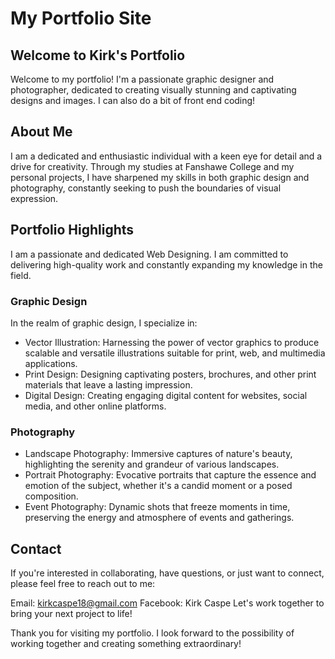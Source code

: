 # My Portfolio Site

## Welcome to Kirk's Portfolio
Welcome to my portfolio! I'm a passionate graphic designer and photographer, dedicated to creating visually stunning and captivating designs and images. I can also do a bit of front end coding!

## About Me
I am a dedicated and enthusiastic individual with a keen eye for detail and a drive for creativity. Through my studies at Fanshawe College and my personal projects, I have sharpened my skills in both graphic design and photography, constantly seeking to push the boundaries of visual expression.

## Portfolio Highlights
I am a passionate and dedicated Web Designing. I am committed to delivering high-quality work and constantly expanding my knowledge in the field.

### Graphic Design
In the realm of graphic design, I specialize in:

- Vector Illustration: Harnessing the power of vector graphics to produce scalable and versatile illustrations suitable for print, web, and multimedia applications.
- Print Design: Designing captivating posters, brochures, and other print materials that leave a lasting impression.
- Digital Design: Creating engaging digital content for websites, social media, and other online platforms.

### Photography
- Landscape Photography: Immersive captures of nature's beauty, highlighting the serenity and grandeur of various landscapes.
- Portrait Photography: Evocative portraits that capture the essence and emotion of the subject, whether it's a candid moment or a posed composition.
- Event Photography: Dynamic shots that freeze moments in time, preserving the energy and atmosphere of events and gatherings.

## Contact
If you're interested in collaborating, have questions, or just want to connect, please feel free to reach out to me:

Email: kirkcaspe18@gmail.com
Facebook: Kirk Caspe
Let's work together to bring your next project to life!

Thank you for visiting my portfolio. I look forward to the possibility of working together and creating something extraordinary!
